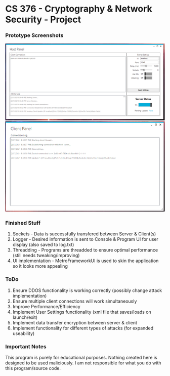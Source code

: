 # CS 376 - Cryptography & Network Security - Project

### Prototype Screenshots

![](images/host1.PNG)
![](images/client1.PNG)

### Finished Stuff
1. Sockets - Data is successfully transfered between Server & Client(s)
2. Logger - Desired information is sent to Console & Program UI for user display (also saved to log.txt)
3. Threadding - Programs are threadded to ensure optimal performance (still needs tweaking/improving)
4. UI implementation - MetroFrameworkUI is used to skin the application so it looks more appealing

### ToDo
1. Ensure DDOS functionality is working correctly (possibly change attack implementation)
2. Ensure multiple client connections will work simultaneously
3. Improve Performance/Efficiency
4. Implement User Settings functionality (xml file that saves/loads on launch/exit)
5. Implement data transfer encryption between server & client
6. Implement functionality for different types of attacks (for expanded useability)

### Important Notes
This program is purely for educational purposes. 
Nothing created here is designed to be used maliciously. 
I am not responsible for what you do with this program/source code.

